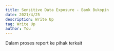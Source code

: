 ```yaml
---
title: Sensitive Data Exposure - Bank Bukopin
date: 2021/4/25
description: Write Up
tag: Write Up
author: You
---
```


Dalam proses report ke pihak terkait